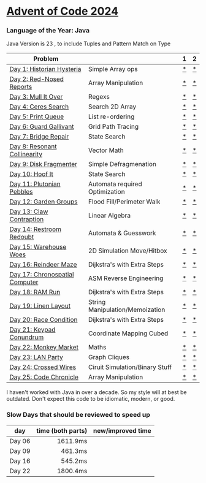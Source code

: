 # [Advent of Code 2024](https://adventofcode.com/2024)

### Language of the Year: Java

Java Version is 23 , to include Tuples and Pattern Match on Type

| Problem                                                                |                                 | 1                                                                                        | 2                                                                                        |
|------------------------------------------------------------------------|---------------------------------|------------------------------------------------------------------------------------------|------------------------------------------------------------------------------------------|
| [Day 1: Historian Hysteria](https://adventofcode.com/2024/day/1)       | Simple Array ops                | [*](https://github.com/dnabre/advent_2024/blob/master/src/main/java/aoc_2024/Day01.)     | [*](https://raw.githubusercontent.com/dnabre/advent_2024/master/Day01.java)              |
| [Day 2: Red-Nosed Reports](https://adventofcode.com/2024/day/2)        | Array Manipulation              | [*](https://github.com/dnabre/advent_2024/blob/master/src/main/java/aoc_2024/Day02.java) | [*](https://github.com/dnabre/advent_2024/blob/master/src/main/java/aoc_2024/Day02.java) |
| [Day 3: Mull It Over ](https://adventofcode.com/2024/day/3)            | Regexs                          | [*](https://github.com/dnabre/advent_2024/blob/master/src/main/java/aoc_2024/Day03.java) | [*](https://github.com/dnabre/advent_2024/blob/master/src/main/java/aoc_2024/Day03.java) |
| [Day 4: Ceres Search ](https://adventofcode.com/2024/day/4)            | Search 2D Array                 | [*](https://github.com/dnabre/advent_2024/blob/master/src/main/java/aoc_2024/Day04.java) | [*](https://github.com/dnabre/advent_2024/blob/master/src/main/java/aoc_2024/Day04.java) |
| [Day 5: Print Queue](https://adventofcode.com/2024/day/5)              | List re-ordering                | [*](https://github.com/dnabre/advent_2024/blob/master/src/main/java/aoc_2024/Day05.java) | [*](https://github.com/dnabre/advent_2024/blob/master/src/main/java/aoc_2024/Day05.java) |
| [Day 6: Guard Gallivant](https://adventofcode.com/2024/day/6)          | Grid Path Tracing               | [*](https://github.com/dnabre/advent_2024/blob/master/src/main/java/aoc_2024/Day06.java) | [*](https://github.com/dnabre/advent_2024/blob/master/src/main/java/aoc_2024/Day06.java) |
| [Day 7:  Bridge Repair](https://adventofcode.com/2024/day/7)           | State Search                    | [*](https://github.com/dnabre/advent_2024/blob/master/src/main/java/aoc_2024/Day07.java) | [*](https://github.com/dnabre/advent_2024/blob/master/src/main/java/aoc_2024/Day07.java) |
| [Day 8: Resonant Collinearity ](https://adventofcode.com/2024/day/8)   | Vector Math                     | [*](https://github.com/dnabre/advent_2024/blob/master/src/main/java/aoc_2024/Day08.java) | [*](https://github.com/dnabre/advent_2024/blob/master/src/main/java/aoc_2024/Day08.java) |
| [Day 9:  Disk Fragmenter](https://adventofcode.com/2024/day/9)         | Simple Defragmenation           | [*](https://github.com/dnabre/advent_2024/blob/master/src/main/java/aoc_2024/Day09.java) | [*](https://github.com/dnabre/advent_2024/blob/master/src/main/java/aoc_2024/Day09.java) |
| [Day 10: Hoof It](https://adventofcode.com/2024/day/10)                | State Search                    | [*](https://github.com/dnabre/advent_2024/blob/master/src/main/java/aoc_2024/Day10.java) | [*](https://github.com/dnabre/advent_2024/blob/master/src/main/java/aoc_2024/Day10.java) |
| [Day 11: Plutonian Pebbles](https://adventofcode.com/2024/day/11)      | Automata required Optimization  | [*](https://github.com/dnabre/advent_2024/blob/master/src/main/java/aoc_2024/Day11.java) | [*](https://github.com/dnabre/advent_2024/blob/master/src/main/java/aoc_2024/Day11.java) |
| [Day 12: Garden Groups](https://adventofcode.com/2024/day/12)          | Flood Fill/Perimeter Walk       | [*](https://github.com/dnabre/advent_2024/blob/master/src/main/java/aoc_2024/Day12.java) | [*](https://github.com/dnabre/advent_2024/blob/master/src/main/java/aoc_2024/Day12.java) |
| [Day 13: Claw Contraption](https://adventofcode.com/2024/day/13)       | Linear Algebra                  | [*](https://github.com/dnabre/advent_2024/blob/master/src/main/java/aoc_2024/Day13.java) | [*](https://github.com/dnabre/advent_2024/blob/master/src/main/java/aoc_2024/Day13.java) |
| [Day 14: Restroom Redoubt](https://adventofcode.com/2024/day/14)       | Automata & Guesswork            | [*](https://github.com/dnabre/advent_2024/blob/master/src/main/java/aoc_2024/Day14.java) | [*](https://github.com/dnabre/advent_2024/blob/master/src/main/java/aoc_2024/Day14.java) |
| [Day 15: Warehouse Woes ](https://adventofcode.com/2024/day/15)        | 2D Simulation Move/Hitbox       | [*](https://github.com/dnabre/advent_2024/blob/master/src/main/java/aoc_2024/Day15.java) | [*](https://github.com/dnabre/advent_2024/blob/master/src/main/java/aoc_2024/Day15.java) |
| [Day 16: Reindeer Maze](https://adventofcode.com/2024/day/16)          | Dijkstra's with Extra Steps     | [*](https://github.com/dnabre/advent_2024/blob/master/src/main/java/aoc_2024/Day16.java) | [*](https://github.com/dnabre/advent_2024/blob/master/src/main/java/aoc_2024/Day16.java) |
| [Day 17: Chronospatial Computer](https://adventofcode.com/2024/day/17) | ASM Reverse Engineering         | [*](https://github.com/dnabre/advent_2024/blob/master/src/main/java/aoc_2024/Day17.java) | [*](https://github.com/dnabre/advent_2024/blob/master/src/main/java/aoc_2024/Day17.java) |
| [Day 18: RAM Run](https://adventofcode.com/2024/day/18)                | Dijkstra's with Extra Steps     | [*](https://github.com/dnabre/advent_2024/blob/master/src/main/java/aoc_2024/Day18.java) | [*](https://github.com/dnabre/advent_2024/blob/master/src/main/java/aoc_2024/Day18.java) |
| [Day 19: Linen Layout ](https://adventofcode.com/2024/day/19)          | String Manipulation/Memoization | [*](https://github.com/dnabre/advent_2024/blob/master/src/main/java/aoc_2024/Day19.java) | [*](https://github.com/dnabre/advent_2024/blob/master/src/main/java/aoc_2024/Day19.java) |
| [Day 20: Race Condition ](https://adventofcode.com/2024/day/20)        | Dijkstra's with Extra Steps     | [*](https://github.com/dnabre/advent_2024/blob/master/src/main/java/aoc_2024/Day20.java) | [*](https://github.com/dnabre/advent_2024/blob/master/src/main/java/aoc_2024/Day20.java) |
| [Day 21: Keypad Conundrum ](https://adventofcode.com/2024/day/21)      | Coordinate Mapping Cubed        | [*](https://github.com/dnabre/advent_2024/blob/master/src/main/java/aoc_2024/Day21.java) | [*](https://github.com/dnabre/advent_2024/blob/master/src/main/java/aoc_2024/Day21.java) |
| [Day 22: Monkey Market](https://adventofcode.com/2024/day/22)          | Maths                           | [*](https://github.com/dnabre/advent_2024/blob/master/src/main/java/aoc_2024/Day22.java) | [*](https://github.com/dnabre/advent_2024/blob/master/src/main/java/aoc_2024/Day22.java) |
| [Day 23: LAN Party ](https://adventofcode.com/2024/day/23)             | Graph Cliques                   | [*](https://github.com/dnabre/advent_2024/blob/master/src/main/java/aoc_2024/Day23.java) | [*](https://github.com/dnabre/advent_2024/blob/master/src/main/java/aoc_2024/Day23.java) |
| [Day 24: Crossed Wires](https://adventofcode.com/2024/day/24)          | Ciruit Simulation/Binary Stuff  | [*](https://github.com/dnabre/advent_2024/blob/master/src/main/java/aoc_2024/Day24.java) | [*](https://github.com/dnabre/advent_2024/blob/master/src/main/java/aoc_2024/Day24.java) |
| [Day 25: Code Chronicle ](https://adventofcode.com/2024/day/25)        | Array Manipulation              | [*](https://github.com/dnabre/advent_2024/blob/master/src/main/java/aoc_2024/Day25.java) | [*](https://raw.githubusercontent.com/dnabre/advent_2024/master/aoc_25.java)             |

I haven't worked with Java in over a decade. So my style will at best be outdated. Don't expect this code to be
idiomatic, modern, or good.



### Slow Days that should be reviewed to speed up
| day    | time (both parts) | new/improved time |
|--------|------------------:|------------------:|
| Day 06 |          1611.9ms |                   |
| Day 09 |           461.3ms |                   |
| Day 16 |           545.2ms |                   |
| Day 22 |          1800.4ms |                   |

